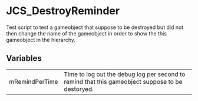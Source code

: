 # JCS_DestroyReminder

<p>
Test script to test a gameobject that suppose to be destroyed but did not then
change the name of the gameobject in order to show the this gameobject in the
hierarchy.
</p>

## Variables

<table>
  <tr>
    <td>mRemindPerTime</td>
    <td>Time to log out the debug log per second to remind that this gameobject suppose to be destoryed.</td>
  </tr>
</table>
